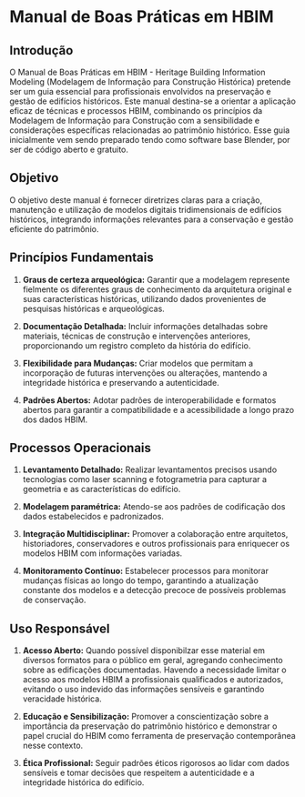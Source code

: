 # Manual de Boas Práticas em HBIM

## Introdução

O Manual de Boas Práticas em HBIM - Heritage Building Information Modeling (Modelagem de Informação para Construção Histórica) pretende ser um guia essencial para profissionais envolvidos na preservação e gestão de edifícios históricos. Este manual destina-se a orientar a aplicação eficaz de técnicas e processos HBIM, combinando os princípios da Modelagem de Informação para Construção com a sensibilidade e considerações específicas relacionadas ao patrimônio histórico. Esse guia inicialmente vem sendo preparado tendo como software base Blender, por ser de código aberto e gratuito.

## Objetivo

O objetivo deste manual é fornecer diretrizes claras para a criação, manutenção e utilização de modelos digitais tridimensionais de edifícios históricos, integrando informações relevantes para a conservação e gestão eficiente do patrimônio.

## Princípios Fundamentais

1. **Graus de certeza arqueológica:** Garantir que a modelagem represente fielmente os diferentes graus de conhecimento da arquitetura original e suas características históricas, utilizando dados provenientes de pesquisas históricas e arqueológicas.

2. **Documentação Detalhada:** Incluir informações detalhadas sobre materiais, técnicas de construção e intervenções anteriores, proporcionando um registro completo da história do edifício.

3. **Flexibilidade para Mudanças:** Criar modelos que permitam a incorporação de futuras intervenções ou alterações, mantendo a integridade histórica e preservando a autenticidade.

4. **Padrões Abertos:** Adotar padrões de interoperabilidade e formatos abertos para garantir a compatibilidade e a acessibilidade a longo prazo dos dados HBIM. 

## Processos Operacionais

1. **Levantamento Detalhado:** Realizar levantamentos precisos usando tecnologias como laser scanning e fotogrametria para capturar a geometria e as características do edifício.

2. **Modelagem paramétrica:** Atendo-se aos padrões de codificação dos dados estabelecidos e padronizados.

3. **Integração Multidisciplinar:** Promover a colaboração entre arquitetos, historiadores, conservadores e outros profissionais para enriquecer os modelos HBIM com informações variadas.

4. **Monitoramento Contínuo:** Estabelecer processos para monitorar mudanças físicas ao longo do tempo, garantindo a atualização constante dos modelos e a detecção precoce de possíveis problemas de conservação.

## Uso Responsável

1. **Acesso Aberto:**  Quando possível disponibilzar esse material em diversos formatos para o público em geral, agregando conhecimento sobre as edificações documentadas. Havendo a necessidade limitar o acesso aos modelos HBIM a profissionais qualificados e autorizados, evitando o uso indevido das informações sensíveis e garantindo veracidade histórica. 

2. **Educação e Sensibilização:** Promover a conscientização sobre a importância da preservação do patrimônio histórico e demonstrar o papel crucial do HBIM como ferramenta de preservação contemporânea nesse contexto.

3. **Ética Profissional:** Seguir padrões éticos rigorosos ao lidar com dados sensíveis e tomar decisões que respeitem a autenticidade e a integridade histórica do edifício.


